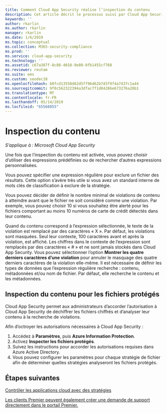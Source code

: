 ```yaml
---
title: Comment Cloud App Security réalise l’inspection du contenu
description: Cet article décrit le processus suivi par Cloud App Security lors de l’exécution de l’inspection du contenu DLP sur les données de votre cloud.
keywords: ''
author: rkarlin
ms.author: rkarlin
manager: rkarlin
ms.date: 1/6/2019
ms.topic: conceptual
ms.collection: M365-security-compliance
ms.prod: ''
ms.service: cloud-app-security
ms.technology: ''
ms.assetid: c67a387f-8c88-4018-9e80-0fb1455cf768
ms.reviewer: reutam
ms.suite: ems
ms.custom: seodec18
ms.openlocfilehash: b0fcd13550d62d5ff96462b7d3f9f4a7437c1a44
ms.sourcegitcommit: 9f0c562322394a3dfac7f1d84286e673276a28b1
ms.translationtype: MT
ms.contentlocale: fr-FR
ms.lasthandoff: 05/14/2019
ms.locfileid: "65568055"
---
```

# <a name="content-inspection"></a>Inspection du contenu

*S’applique à : Microsoft Cloud App Security*


Une fois que l’inspection du contenu est activée, vous pouvez choisir d’utiliser des expressions prédéfinies ou de rechercher d’autres expressions personnalisées.  

Vous pouvez spécifier une expression régulière pour exclure un fichier des résultats. Cette option s’avère très utile si vous avez un standard interne de mots clés de classification à exclure de la stratégie.  
   
Vous pouvez décider de définir le nombre minimal de violations de contenu à atteindre avant que le fichier ne soit considéré comme une violation. Par exemple, vous pouvez choisir 10 si vous souhaitez être alerté pour les fichiers comportant au moins 10 numéros de carte de crédit détectés dans leur contenu.  

Quand du contenu correspond à l’expression sélectionnée, le texte de la violation est remplacé par des caractères « X ». Par défaut, les violations sont masquées. Seul leur contexte, 100 caractères avant et après la violation, est affiché. Les chiffres dans le contexte de l’expression sont remplacés par des caractères « # » et ne sont jamais stockés dans Cloud App Security. Vous pouvez sélectionner l’option **Montrer les quatre derniers caractères d’une violation** pour annuler le masquage des quatre derniers caractères de la violation elle-même. Il est nécessaire de définir les types de données que l’expression régulière recherche : contenu, métadonnées et/ou nom de fichier. Par défaut, elle recherche le contenu et les métadonnées. 


## <a name="content-inspection-for-protected-files"></a>Inspection du contenu pour les fichiers protégés

Cloud App Security permet aux administrateurs d’accorder l’autorisation à Cloud App Security de déchiffrer les fichiers chiffrés et d’analyser leur contenu à la recherche de violations.

Afin d’octroyer les autorisations nécessaires à Cloud App Security :

1.  Accédez à **Paramètres**, puis **Azure Information Protection**.
2.  Activez **Inspecter les fichiers protégés**.
3. Suivez les instructions pour accorder les autorisations requises dans Azure Active Directory.
4. Vous pouvez configurer les paramètres pour chaque stratégie de fichier afin de déterminer quelles stratégies analyseront les fichiers protégés.



## <a name="next-steps"></a>Étapes suivantes
[Contrôler les applications cloud avec des stratégies](control-cloud-apps-with-policies.md)   

[Les clients Premier peuvent également créer une demande de support directement dans le portail Premier.](https://premier.microsoft.com/)  
  
